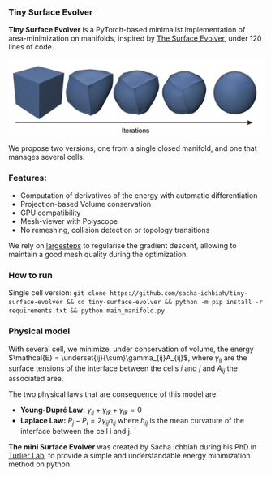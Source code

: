 ### Tiny Surface Evolver

**Tiny Surface Evolver** is a PyTorch-based minimalist implementation of area-minimization on manifolds, inspired by [The Surface Evolver](https://en.wikipedia.org/wiki/Surface_Evolver), under 120 lines of code.

<img src="Images/regularized_gd.png" alt="drawing" width="650"/>

We propose two versions, one from a single closed manifold, and one that manages several cells. 

### Features: 

- Computation of derivatives of the energy with automatic differentiation
- Projection-based Volume conservation
- GPU compatibility
- Mesh-viewer with Polyscope
- No remeshing, collision detection or topology transitions







We rely on [largesteps](https://github.com/rgl-epfl/large-steps-pytorch) to regularise the gradient descent, allowing to maintain a good mesh quality during the optimization.

### How to run

Single cell version: 
`git clone https://github.com/sacha-ichbiah/tiny-surface-evolver && cd tiny-surface-evolver && python -m pip install -r requirements.txt && python main_manifold.py`

### Physical model
With several cell, we minimize, under conservation of volume, the energy $\mathcal{E} = \underset{ij}{\sum}\gamma_{ij}A_{ij}$, where $\gamma_{ij}$ are the surface tensions of the interface between the cells $i$ and $j$ and $A_{ij}$ the associated area. 

The two physical laws that are consequence of this model are: 
- **Young-Dupré Law:** $\gamma_{ij} + \gamma_{ik} + \gamma_{jk} = 0$
- **Laplace Law:** $P_j - P_i = 2 \gamma_{ij} h_{ij}$ where $h_{ij}$ is the mean curvature of the interface between the cell i and j. `


**The mini Surface Evolver** was created by Sacha Ichbiah during his PhD in [Turlier Lab](https://www.turlierlab.com), to provide a simple and understandable energy minimization method on python.
